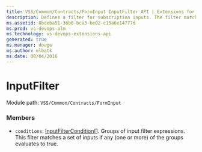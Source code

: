 ```yaml
---
title: VSS/Common/Contracts/FormInput InputFilter API | Extensions for Visual Studio Team Services
description: Defines a filter for subscription inputs. The filter matches a set of inputs if any (one or more) of the groups evaluates to true.
ms.assetid: 8bdeba51-36b0-bca3-be02-c15a6e14777d
ms.prod: vs-devops-alm
ms.technology: vs-devops-extensions-api
generated: true
ms.manager: douge
ms.author: elbatk
ms.date: 08/04/2016
---
```


# InputFilter

Module path: `VSS/Common/Contracts/FormInput`


### Members

* `conditions`: [InputFilterCondition](../../../../VSS/Common/Contracts/FormInput/InputFilterCondition.md)[]. Groups of input filter expressions. This filter matches a set of inputs if any (one or more) of the groups evaluates to true.

